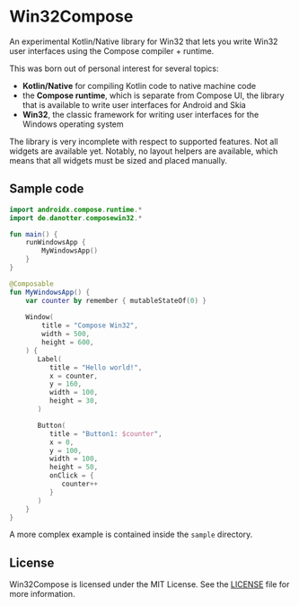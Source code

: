 # Win32Compose

An experimental Kotlin/Native library for Win32 that lets you write Win32 user interfaces using the Compose compiler + runtime.

This was born out of personal interest for several topics:

* **Kotlin/Native** for compiling Kotlin code to native machine code
* the **Compose runtime**, which is separate from Compose UI, the library that is available to write user interfaces for Android and Skia
* **Win32**, the classic framework for writing user interfaces for the Windows operating system

The library is very incomplete with respect to supported features. Not all widgets are available yet. Notably, no 
layout helpers are available, which means that all widgets must be sized and placed manually.

## Sample code

```kotlin
import androidx.compose.runtime.*
import de.danotter.composewin32.*

fun main() {
    runWindowsApp {
        MyWindowsApp()
    }
}

@Composable
fun MyWindowsApp() {
    var counter by remember { mutableStateOf(0) }
   
    Window(
        title = "Compose Win32",
        width = 500,
        height = 600,
    ) {
       Label(
          title = "Hello world!",
          x = counter,
          y = 160,
          width = 100,
          height = 30,
       )

       Button(
          title = "Button1: $counter",
          x = 0,
          y = 100,
          width = 100,
          height = 50,
          onClick = {
             counter++
          }
       )
    }
}
```

A more complex example is contained inside the `sample` directory.

## License

Win32Compose is licensed under the MIT License. See the [LICENSE](LICENSE) file for more information.
